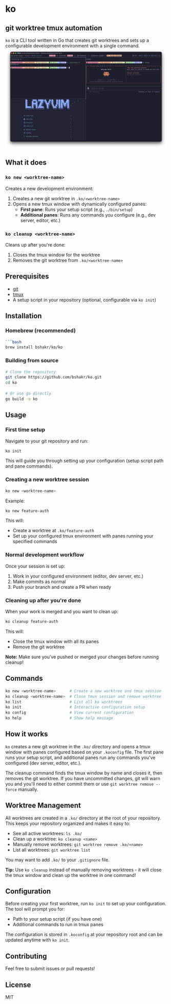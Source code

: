 # ko 
## git worktree tmux automation

`ko` is a CLI tool written in Go that creates git worktrees and sets up a configurable development environment with a single command.
![screenshot](./assets/screenshot.png)
## What it does

### `ko new <worktree-name>`

Creates a new development environment:

1. Creates a new git worktree in `.ko/<worktree-name>`
2. Opens a new tmux window with dynamically configured panes:
   - **First pane**: Runs your setup script (e.g., `./bin/setup`)
   - **Additional panes**: Runs any commands you configure (e.g., dev server, editor, etc.)

### `ko cleanup <worktree-name>`

Cleans up after you're done:

1. Closes the tmux window for the worktree
2. Removes the git worktree from `.ko/<worktree-name>`

## Prerequisites

- [git](https://git-scm.com/)
- [tmux](https://github.com/tmux/tmux)
- A setup script in your repository (optional, configurable via `ko init`)

## Installation

### Homebrew (recommended)

```bash
```bash
brew install bshakr/ko/ko
```

### Building from source

```bash
# Clone the repository
git clone https://github.com/bshakr/ko.git
cd ko

# Or use go directly
go build -o ko
```

## Usage

### First time setup

Navigate to your git repository and run:

```bash
ko init
```

This will guide you through setting up your configuration (setup script path and pane commands).

### Creating a new worktree session

```bash
ko new <worktree-name>
```

Example:
```bash
ko new feature-auth
```

This will:
- Create a worktree at `.ko/feature-auth`
- Set up your configured tmux environment with panes running your specified commands

### Normal development workflow

Once your session is set up:
1. Work in your configured environment (editor, dev server, etc.)
2. Make commits as normal
3. Push your branch and create a PR when ready

### Cleaning up after you're done

When your work is merged and you want to clean up:

```bash
ko cleanup feature-auth
```

This will:
- Close the tmux window with all its panes
- Remove the git worktree

**Note:** Make sure you've pushed or merged your changes before running cleanup!

## Commands

```bash
ko new <worktree-name>      # Create a new worktree and tmux session
ko cleanup <worktree-name>  # Close tmux session and remove worktree
ko list                     # List all ko worktrees
ko init                     # Interactive configuration setup
ko config                   # View current configuration
ko help                     # Show help message
```

## How it works

`ko` creates a new git worktree in the `.ko/` directory and opens a tmux window with panes configured based on your `.koconfig` file. The first pane runs your setup script, and additional panes run any commands you've configured (dev server, editor, etc.).

The cleanup command finds the tmux window by name and closes it, then removes the git worktree. If you have uncommitted changes, git will warn you and you'll need to either commit them or use `git worktree remove --force` manually.

## Worktree Management

All worktrees are created in a `.ko/` directory at the root of your repository. This keeps your repository organized and makes it easy to:

- See all active worktrees: `ls .ko/`
- Clean up a worktree: `ko cleanup <name>`
- Manually remove worktrees: `git worktree remove .ko/<name>`
- List all worktrees: `git worktree list`

You may want to add `.ko/` to your `.gitignore` file.

**Tip:** Use `ko cleanup` instead of manually removing worktrees - it will close the tmux window and clean up the worktree in one command!

## Configuration

Before creating your first worktree, run `ko init` to set up your configuration. The tool will prompt you for:
- Path to your setup script (if you have one)
- Additional commands to run in tmux panes

The configuration is stored in `.koconfig` at your repository root and can be updated anytime with `ko init`.


## Contributing

Feel free to submit issues or pull requests!

## License

MIT
